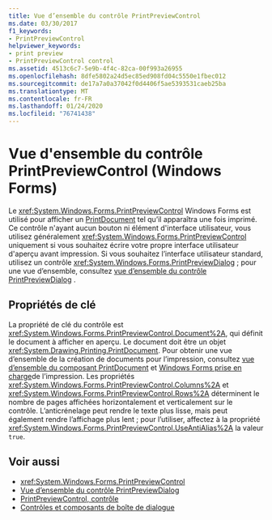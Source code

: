 ```yaml
---
title: Vue d’ensemble du contrôle PrintPreviewControl
ms.date: 03/30/2017
f1_keywords:
- PrintPreviewControl
helpviewer_keywords:
- print preview
- PrintPreviewControl control
ms.assetid: 4513c6c7-5e9b-4f4c-82ca-00f993a26955
ms.openlocfilehash: 8dfe5802a24d5ec85ed908fd04c5550e1fbec012
ms.sourcegitcommit: de17a7a0a37042f0d4406f5ae5393531caeb25ba
ms.translationtype: MT
ms.contentlocale: fr-FR
ms.lasthandoff: 01/24/2020
ms.locfileid: "76741438"
---
```

# <a name="printpreviewcontrol-control-overview-windows-forms"></a>Vue d'ensemble du contrôle PrintPreviewControl (Windows Forms)
Le <xref:System.Windows.Forms.PrintPreviewControl> Windows Forms est utilisé pour afficher un [PrintDocument](printdocument-component-windows-forms.md) tel qu’il apparaîtra une fois imprimé. Ce contrôle n'ayant aucun bouton ni élément d'interface utilisateur, vous utilisez généralement <xref:System.Windows.Forms.PrintPreviewControl> uniquement si vous souhaitez écrire votre propre interface utilisateur d'aperçu avant impression. Si vous souhaitez l’interface utilisateur standard, utilisez un contrôle <xref:System.Windows.Forms.PrintPreviewDialog> ; pour une vue d’ensemble, consultez [vue d’ensemble du contrôle PrintPreviewDialog](printpreviewdialog-control-overview-windows-forms.md) .  
  
## <a name="key-properties"></a>Propriétés de clé  
 La propriété de clé du contrôle est <xref:System.Windows.Forms.PrintPreviewControl.Document%2A>, qui définit le document à afficher en aperçu. Le document doit être un objet <xref:System.Drawing.Printing.PrintDocument>. Pour obtenir une vue d’ensemble de la création de documents pour l’impression, consultez [vue d’ensemble du composant PrintDocument](printdocument-component-overview-windows-forms.md) et [Windows Forms prise en charge](../advanced/windows-forms-print-support.md)de l’impression. Les propriétés <xref:System.Windows.Forms.PrintPreviewControl.Columns%2A> et <xref:System.Windows.Forms.PrintPreviewControl.Rows%2A> déterminent le nombre de pages affichées horizontalement et verticalement sur le contrôle. L’anticrénelage peut rendre le texte plus lisse, mais peut également rendre l’affichage plus lent ; pour l’utiliser, affectez à la propriété <xref:System.Windows.Forms.PrintPreviewControl.UseAntiAlias%2A> la valeur `true`.  
  
## <a name="see-also"></a>Voir aussi

- <xref:System.Windows.Forms.PrintPreviewControl>
- [Vue d’ensemble du contrôle PrintPreviewDialog](printpreviewdialog-control-overview-windows-forms.md)
- [PrintPreviewControl, contrôle](printpreviewcontrol-control-windows-forms.md)
- [Contrôles et composants de boîte de dialogue](dialog-box-controls-and-components-windows-forms.md)
